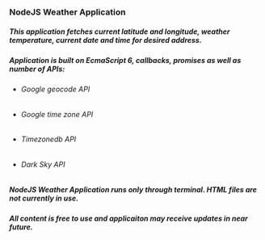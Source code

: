 ### **NodeJS Weather Application**

##### This application fetches current latitude and longitude, weather temperature, current date and time for desired address.
##### Application is built on EcmaScript 6, callbacks, promises as well as number of APIs:
* ###### Google geocode API 
* ###### Google time zone API
* ###### Timezonedb API
* ###### Dark Sky API

##### NodeJS Weather Application runs only through terminal. HTML files are not currently in use.
##### All content is free to use and applicaiton may receive updates in near future.
